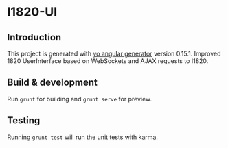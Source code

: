 # I1820-UI
## Introduction
This project is generated with [yo angular generator](https://github.com/yeoman/generator-angular)
version 0.15.1.
Improved 1820 UserInterface based on WebSockets and AJAX requests to I1820.

## Build & development
Run `grunt` for building and `grunt serve` for preview.

## Testing
Running `grunt test` will run the unit tests with karma.
